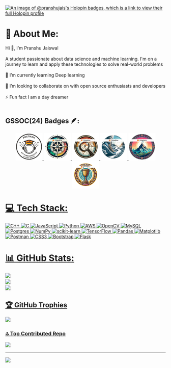 

[![An image of @pranshujais's Holopin badges, which is a link to view their full Holopin profile](https://holopin.me/pranshujais)](https://holopin.io/@pranshujais)





# 💫 About Me:
Hi 👋, I'm Pranshu Jaiswal<br><br>A student passionate about data science and  machine learning. I'm on a journey to learn and apply these technologies to solve real-world problems<br><br>🌱 I’m currently learning Deep learning<br><br>👯 I’m looking to collaborate on with open source enthusiasts and developers<br><br>⚡ Fun fact I am a day dreamer<br><br>

## GSSOC(24) Badges 🪶:

<div style='display:flex; align-items:center; gap: 5px;' align='center'><a href="https://gssoc.girlscript.tech/leaderboard">
<img src="https://raw.githubusercontent.com/girlscript/gssoc-website-new/main/public/badges/postman.png" width="85px" height="85px" />
<img src="https://github.com/girlscript/gssoc-website-new/blob/main/public/badges/1.png" width="85px" height="85px" />
<img src="https://github.com/girlscript/gssoc-website-new/blob/main/public/badges/2.png" width="85px" height="85px" />
<img src="https://github.com/girlscript/gssoc-website-new/blob/main/public/badges/3.png" width="85px" height="85px" />
<img src="https://github.com/girlscript/gssoc-website-new/blob/main/public/badges/4.png" width="85px" height="85px" />
<img src="https://github.com/girlscript/gssoc-website-new/blob/main/public/badges/5.png" width="85px" height="85px" />
</div>



# 💻 Tech Stack:
![C++](https://img.shields.io/badge/c++-%2300599C.svg?style=for-the-badge&logo=c%2B%2B&logoColor=white) ![C](https://img.shields.io/badge/c-%2300599C.svg?style=for-the-badge&logo=c&logoColor=white) ![JavaScript](https://img.shields.io/badge/javascript-%23323330.svg?style=for-the-badge&logo=javascript&logoColor=%23F7DF1E) ![Python](https://img.shields.io/badge/python-3670A0?style=for-the-badge&logo=python&logoColor=ffdd54) ![AWS](https://img.shields.io/badge/AWS-%23FF9900.svg?style=for-the-badge&logo=amazon-aws&logoColor=white) ![OpenCV](https://img.shields.io/badge/opencv-%23white.svg?style=for-the-badge&logo=opencv&logoColor=white) ![MySQL](https://img.shields.io/badge/mysql-4479A1.svg?style=for-the-badge&logo=mysql&logoColor=white) ![Postgres](https://img.shields.io/badge/postgres-%23316192.svg?style=for-the-badge&logo=postgresql&logoColor=white) ![NumPy](https://img.shields.io/badge/numpy-%23013243.svg?style=for-the-badge&logo=numpy&logoColor=white) ![scikit-learn](https://img.shields.io/badge/scikit--learn-%23F7931E.svg?style=for-the-badge&logo=scikit-learn&logoColor=white) ![TensorFlow](https://img.shields.io/badge/TensorFlow-%23FF6F00.svg?style=for-the-badge&logo=TensorFlow&logoColor=white) ![Pandas](https://img.shields.io/badge/pandas-%23150458.svg?style=for-the-badge&logo=pandas&logoColor=white) ![Matplotlib](https://img.shields.io/badge/Matplotlib-%23ffffff.svg?style=for-the-badge&logo=Matplotlib&logoColor=black) ![Postman](https://img.shields.io/badge/Postman-FF6C37?style=for-the-badge&logo=postman&logoColor=white) ![CSS3](https://img.shields.io/badge/css3-%231572B6.svg?style=for-the-badge&logo=css3&logoColor=white) ![Bootstrap](https://img.shields.io/badge/bootstrap-%238511FA.svg?style=for-the-badge&logo=bootstrap&logoColor=white) ![Flask](https://img.shields.io/badge/flask-%23000.svg?style=for-the-badge&logo=flask&logoColor=white)
# 📊 GitHub Stats:
![](https://github-readme-stats.vercel.app/api?username=Pranshu-jais&theme=dark&hide_border=false&include_all_commits=true&count_private=false)<br/>
![](https://github-readme-streak-stats.herokuapp.com/?user=Pranshu-jais&theme=dark&hide_border=false)<br/>
![](https://github-readme-stats.vercel.app/api/top-langs/?username=Pranshu-jais&theme=dark&hide_border=false&include_all_commits=true&count_private=false&layout=compact)

## 🏆 GitHub Trophies
![](https://github-profile-trophy.vercel.app/?username=Pranshu-jais&theme=onedark&no-frame=false&no-bg=false&margin-w=4)

### 🔝 Top Contributed Repo
![](https://github-contributor-stats.vercel.app/api?username=Pranshu-jais&limit=5&theme=dark&combine_all_yearly_contributions=true)

---
[![](https://visitcount.itsvg.in/api?id=Pranshu-jais&icon=0&color=0)](https://visitcount.itsvg.in)

<!-- Proudly created with GPRM ( https://gprm.itsvg.in ) -->
